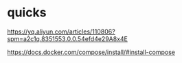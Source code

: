 # quicks

https://yq.aliyun.com/articles/110806?spm=a2c1q.8351553.0.0.54efd4e29A8x4E

https://docs.docker.com/compose/install/#install-compose

